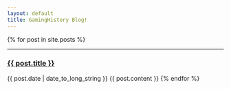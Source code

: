 ```yaml
---
layout: default
title: GamingHistory Blog!
---
```


{% for post in site.posts %}
<hr/>
<h3><a href="{{ post.url }}">{{ post.title }}</a></h3>
{{ post.date | date_to_long_string }}
{{ post.content }}
{% endfor %}
